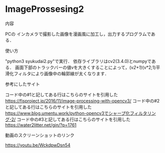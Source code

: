 # ImageProssesing2
内容

  PCの
  インカメラで撮影した画像を漫画風に加工し，出力するプログラムである．
  
  
使い方

  "python3 syukudai2.py"で実行．
  依存ライブラリはcv2(3.4.0)とnumpyである．
  画面下部のトラックバーの値vを大きくすることによって，(v*2+1)*(v*2;1)平滑化フィルタにより画像中の輪郭線が太くなります．
  

参考にしたサイト

  コード中の#1と記してある行はこちらのサイトを引用した
  https://fisproject.jp/2016/11/image-processing-with-opencv3/
  コード中の#2と記してある行はこちらのサイトを引用した
  https://www.blog.umentu.work/python-opencv3でシャープ化フィルタリング-2/
  コード中の#3と記してある行はこちらのサイトを引用した
  https://water2litter.net/gin/?p=1761
  

動画のスクリーンショットのリンク

https://youtu.be/WckdpwDsn54
  
